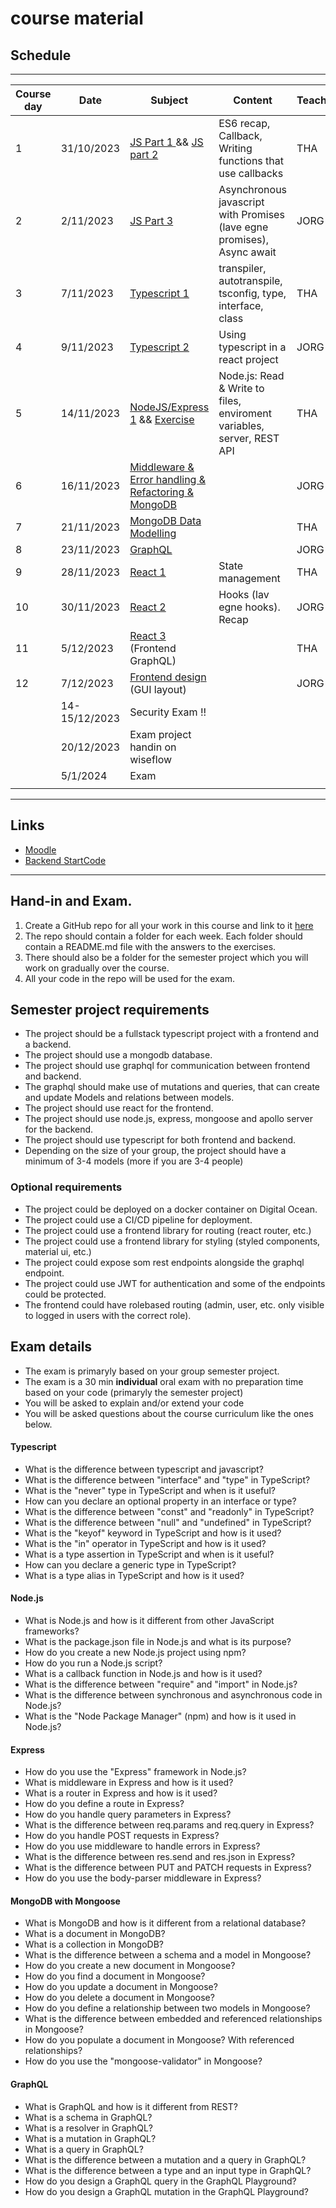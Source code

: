 # course material

## Schedule

***

| Course day | Date | Subject | Content | Teacher |
|--|--|--|--|--|
| 1 | 31/10/2023 | [JS Part 1 ](01_js/RECAP_CALLBACKS.md) && [JS part 2 ](01_js/RECAP_ES6.md) | ES6 recap, Callback, Writing functions that use callbacks                | THA |
| 2 | 2/11/2023  | [JS Part 3](02_js/PROMISES.md)                                              | Asynchronous javascript with Promises (lave egne promises), Async await | JORG|
| 3 | 7/11/2023  | [Typescript 1](03_ts/README.md)                                             | transpiler, autotranspile, tsconfig, type, interface, class             | THA |
| 4 | 9/11/2023  | [Typescript 2](04_ts/README.md)                                             | Using typescript in a react project                                     | JORG|
| 5 | 14/11/2023 | [NodeJS/Express 1](05_node/README.md) && [Exercise](05_node/EXERCISE.md)    | Node.js: Read & Write to files, enviroment variables, server, REST API  | THA |
| 6 | 16/11/2023 | [Middleware & Error handling & Refactoring & MongoDB ](06_express/README.md)|                                                                         | JORG|
| 7 | 21/11/2023 | [MongoDB Data Modelling](07_data_modelling/README.md)|                                                                                                | THA |
| 8 | 23/11/2023 | [GraphQL](08_graphql_backend/README.md)|                                                                                                              | JORG|
| 9 | 28/11/2023 | [React 1](09_graphql_client/README.md)| State management                                                                                              | THA |
| 10 | 30/11/2023 | [React 2](10_state_management/README.md)| Hooks (lav egne hooks). Recap                                                                              | JORG|
| 11 | 5/12/2023 | [React 3](11_custom_hooks/README.md) (Frontend GraphQL)|                                                                                              | THA |
| 12 | 7/12/2023 | [Frontend design](12_tailwind/README.md) (GUI layout)  |                                                                                              | JORG|
|  | 14-15/12/2023| Security Exam !! |||
|  | 20/12/2023| Exam project handin on wiseflow |||
|  | 5/1/2024| Exam |||
||||||

***

## Links

- [Moodle](https://cphbusiness.mrooms.net/course/view.php?id=11091)
- [Backend StartCode](https://github.com/FullStackTypeScriptCourse/fullstack_backend_startcode)

***

## Hand-in and Exam.
1. Create a GitHub repo for all your work in this course and link to it [here](https://docs.google.com/spreadsheets/d/1IKFYbYwqUlZ0sUaFcLaxl154NgoaRl0g57yY6k3ipo0/edit?usp=sharing)
2. The repo should contain a folder for each week. Each folder should contain a README.md file with the answers to the exercises.
3. There should also be a folder for the semester project which you will work on gradually over the course.
4. All your code in the repo will be used for the exam.

## Semester project requirements
- The project should be a fullstack typescript project with a frontend and a backend.
- The project should use a mongodb database.
- The project should use graphql for communication between frontend and backend.
- The graphql should make use of mutations and queries, that can create and update Models and relations between models.
- The project should use react for the frontend.
- The project should use node.js, express, mongoose and apollo server for the backend.
- The project should use typescript for both frontend and backend.
- Depending on the size of your group, the project should have a minimum of 3-4 models (more if you are 3-4 people)

### Optional requirements
- The project could be deployed on a docker container on Digital Ocean.
- The project could use a CI/CD pipeline for deployment.
- The project could use a frontend library for routing (react router, etc.)
- The project could use a frontend library for styling (styled components, material ui, etc.)
- The project could expose som rest endpoints alongside the graphql endpoint.
- The project could use JWT for authentication and some of the endpoints could be protected.
- The frontend could have rolebased routing (admin, user, etc. only visible to logged in users with the correct role).

## Exam details
- The exam is primaryly based on your group semester project.
- The exam is a 30 min **individual** oral exam with no preparation time based on your code (primaryly the semester project)
- You will be asked to explain and/or extend your code
- You will be asked questions about the course curriculum like the ones below.

#### Typescript
- What is the difference between typescript and javascript?
- What is the difference between "interface" and "type" in TypeScript?
- What is the "never" type in TypeScript and when is it useful?
- How can you declare an optional property in an interface or type?
- What is the difference between "const" and "readonly" in TypeScript?
- What is the difference between "null" and "undefined" in TypeScript?
- What is the "keyof" keyword in TypeScript and how is it used?
- What is the "in" operator in TypeScript and how is it used?
- What is a type assertion in TypeScript and when is it useful?
- How can you declare a generic type in TypeScript?
- What is a type alias in TypeScript and how is it used?

#### Node.js
- What is Node.js and how is it different from other JavaScript frameworks?
- What is the package.json file in Node.js and what is its purpose?
- How do you create a new Node.js project using npm?
- How do you run a Node.js script?
- What is a callback function in Node.js and how is it used?
- What is the difference between "require" and "import" in Node.js?
- What is the difference between synchronous and asynchronous code in Node.js?
- What is the "Node Package Manager" (npm) and how is it used in Node.js?

#### Express
- How do you use the "Express" framework in Node.js?
- What is middleware in Express and how is it used?
- What is a router in Express and how is it used?
- How do you define a route in Express?
- How do you handle query parameters in Express?
- What is the difference between req.params and req.query in Express?
- How do you handle POST requests in Express?
- How do you use middleware to handle errors in Express?
- What is the difference between res.send and res.json in Express?
- What is the difference between PUT and PATCH requests in Express?
- How do you use the body-parser middleware in Express?

#### MongoDB with Mongoose
- What is MongoDB and how is it different from a relational database?
- What is a document in MongoDB?
- What is a collection in MongoDB?
- What is the difference between a schema and a model in Mongoose?
- How do you create a new document in Mongoose?
- How do you find a document in Mongoose?
- How do you update a document in Mongoose?
- How do you delete a document in Mongoose?
- How do you define a relationship between two models in Mongoose?
- What is the difference between embedded and referenced relationships in Mongoose?
- How do you populate a document in Mongoose? With referenced relationships?
- How do you use the "mongoose-validator" in Mongoose?

#### GraphQL
- What is GraphQL and how is it different from REST?
- What is a schema in GraphQL?
- What is a resolver in GraphQL?
- What is a mutation in GraphQL?
- What is a query in GraphQL?
- What is the difference between a mutation and a query in GraphQL?
- What is the difference between a type and an input type in GraphQL?
- How do you design a GraphQL query in the GraphQL Playground?
- How do you design a GraphQL mutation in the GraphQL Playground?

